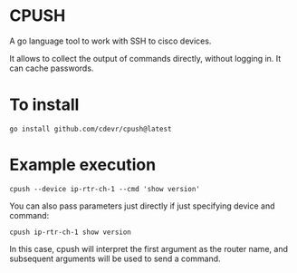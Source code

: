 # CPUSH

A go language tool to work with SSH to cisco devices.

It allows to collect the output of commands directly, without logging in. It can cache passwords.

# To install

    go install github.com/cdevr/cpush@latest

# Example execution

    cpush --device ip-rtr-ch-1 --cmd 'show version'

You can also pass parameters just directly if just specifying device and command:

    cpush ip-rtr-ch-1 show version

In this case, cpush will interpret the first argument as the router name, and subsequent arguments will be used to send a command.
